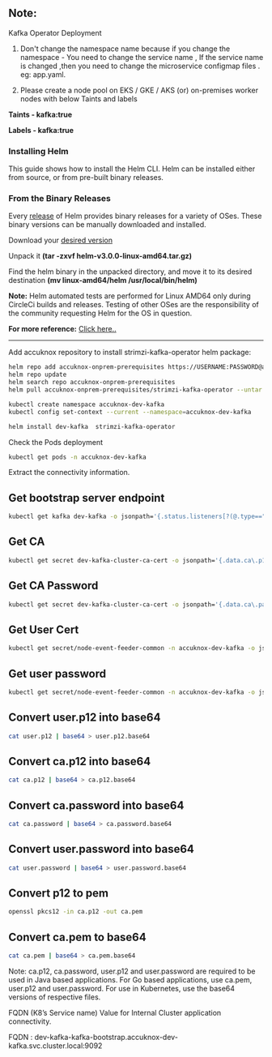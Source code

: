 ## Note:
Kafka Operator Deployment
1. Don't change the namespace name because if you change the namespace - You need to change the service name , If the service name is changed ,then you need to change the microservice configmap files . eg: app.yaml.

2. Please create a node pool on EKS / GKE / AKS (or) on-premises worker nodes with below Taints and labels

<b>Taints - kafka:true 

Labels - kafka:true</b>

### Installing Helm
This guide shows how to install the Helm CLI. Helm can be installed either from source, or from pre-built binary releases.

### From the Binary Releases

Every [release](https://github.com/helm/helm/releases) of Helm provides binary releases for a variety of OSes. These binary versions can be manually downloaded and installed.

Download your [desired version](https://github.com/helm/helm/releases)

Unpack it <b>(tar -zxvf helm-v3.0.0-linux-amd64.tar.gz)</b>

Find the helm binary in the unpacked directory, and move it to its desired destination <b>(mv linux-amd64/helm /usr/local/bin/helm)</b>

<b>Note:</b> Helm automated tests are performed for Linux AMD64 only during CircleCi builds and releases. Testing of other OSes are the responsibility of the community requesting Helm for the OS in question.

<b>For more reference:</b> [Click here..](https://helm.sh/docs/intro/install/)

---


Add accuknox repository to install strimzi-kafka-operator helm package:

```sh
helm repo add accuknox-onprem-prerequisites https://USERNAME:PASSWORD@agents.accuknox.com/repository/accuknox-onprem-prerequisites
helm repo update
helm search repo accuknox-onprem-prerequisites
helm pull accuknox-onprem-prerequisites/strimzi-kafka-operator --untar
```
```sh
kubectl create namespace accuknox-dev-kafka
kubectl config set-context --current --namespace=accuknox-dev-kafka
```
```sh
helm install dev-kafka  strimzi-kafka-operator
```

Check the Pods deployment
```sh
kubectl get pods -n accuknox-dev-kafka
```

Extract the connectivity information.

## Get bootstrap server endpoint
```sh
kubectl get kafka dev-kafka -o jsonpath='{.status.listeners[?(@.type=="external")].bootstrapServers}' -n accuknox-dev-kafka
```
## Get CA
```sh
kubectl get secret dev-kafka-cluster-ca-cert -o jsonpath='{.data.ca\.p12}' -n accuknox-dev-kafka | base64 -d > ca.p12
```
## Get CA Password
```sh
kubectl get secret dev-kafka-cluster-ca-cert -o jsonpath='{.data.ca\.password}' -n accuknox-dev-kafka | base64 -d > ca.password
```
## Get User Cert
```sh
kubectl get secret/node-event-feeder-common -n accuknox-dev-kafka -o jsonpath='{.data.user\.p12}' | base64 -d > user.p12
```
## Get user password
```sh
kubectl get secret/node-event-feeder-common -n accuknox-dev-kafka -o jsonpath='{.data.user\.password}' | base64 -d > user.password
```
## Convert user.p12 into base64
```sh
cat user.p12 | base64 > user.p12.base64
```
## Convert ca.p12 into base64
```sh
cat ca.p12 | base64 > ca.p12.base64
```
## Convert ca.password into base64
```sh
cat ca.password | base64 > ca.password.base64
```
## Convert user.password into base64
```sh
cat user.password | base64 > user.password.base64
```
## Convert p12 to pem
```sh
openssl pkcs12 -in ca.p12 -out ca.pem
```
## Convert ca.pem to base64
```sh
cat ca.pem | base64 > ca.pem.base64
```
Note: ca.p12, ca.password, user.p12 and user.password are required to be used in Java based applications. For Go based applications, use ca.pem, user.p12 and user.password. For use in Kubernetes, use the base64 versions of respective files.

FQDN (K8’s Service name) Value for Internal Cluster application connectivity.

FQDN : dev-kafka-kafka-bootstrap.accuknox-dev-kafka.svc.cluster.local:9092